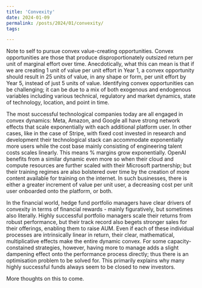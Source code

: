 ```yaml
---
title: 'Convexity'
date: 2024-01-09
permalink: /posts/2024/01/convexity/
tags:

---
```

Note to self to pursue convex value-creating opportunities. Convex opportunities are those that produce disproportionately outsized return per unit of marginal effort over time. Anecdotically, what this can mean is that if we are creating 1 unit of value per unit effort in Year 1, a convex opportunity should result in 25 units of value, in any shape or form, per unit effort by Year 5, instead of just 5 units of value. Identifying convex opportunities can be challenging; it can be due to a mix of both exogenous and endogenous variables including various technical, regulatory and market dynamics, state of technology, location, and point in time.

The most successful technological companies today are all engaged in convex dynamics: Meta, Amazon, and Google all have strong network effects that scale exponentially with each additional platform user. In other cases, like in the case of Stripe, with fixed cost invested in research and development their technological stack can accommodate exponentially more users while the cost base mainly consisting of engineering talent costs scales linearly. This means % margins grow exponentially. OpenAI benefits from a similar dynamic even more so when their cloud and compute resources are further scaled with their Microsoft partnership; but their training regimes are also bolstered over time by the creation of more content available for training on the internet. In such businesses, there is either a greater increment of value per unit user, a decreasing cost per unit user onboarded onto the platform, or both.

In the financial world, hedge fund portfolio managers have clear drivers of convexity in terms of financial rewards - mainly figuratively, but sometimes also literally. Highly successful portfolio managers scale their returns from robust performance, but their track record also begets stronger sales for their offerings, enabling them to raise AUM. Even if each of these individual processes are intrinsically linear in return, their clear, mathematical, multiplicative effects make the entire dynamic convex. For some capacity-constained strategies, however, having more to manage adds a slight dampening effect onto the performance process directly; thus there is an optimisation problem to be solved for. This primarily explains why many highly successful funds always seem to be closed to new investors.

More thoughts on this to come.
